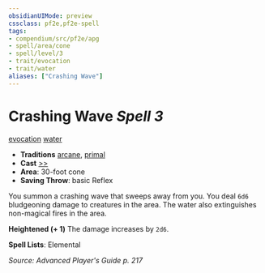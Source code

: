 ```yaml
---
obsidianUIMode: preview
cssclass: pf2e,pf2e-spell
tags:
- compendium/src/pf2e/apg
- spell/area/cone
- spell/level/3
- trait/evocation
- trait/water
aliases: ["Crashing Wave"]
---
```

# Crashing Wave *Spell 3*   
[evocation](evocation.md "Evocation School Trait")  [water](water.md "Water Energy & Element Trait")  

- **Traditions** [arcane](arcane.md "Arcane Tradition Trait"), [primal](primal.md "Primal Tradition Trait")
- **Cast** [>>](chapter-9-playing-the-game.md#Actions "Two-Action") 
- **Area**: 30-foot cone
- **Saving Throw**:  basic Reflex

You summon a crashing wave that sweeps away from you. You deal `6d6` bludgeoning damage to creatures in the area. The water also extinguishes non-magical fires in the area.

**Heightened (+ 1)** The damage increases by `2d6`.

**Spell Lists**: Elemental

*Source: Advanced Player's Guide p. 217*